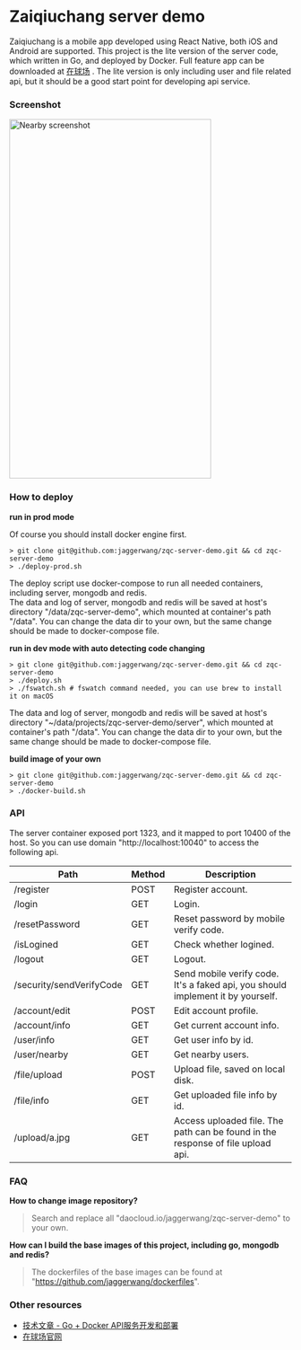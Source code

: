 # Zaiqiuchang server demo

Zaiqiuchang is a mobile app developed using React Native, both iOS and Android are supported. This project is the lite version of the server code, which written in Go, and deployed by Docker. Full feature app can be downloaded at [在球场](https://www.zaiqiuchang.com) . The lite version is only including user and file related api, but it should be a good start point for developing api service. 

### Screenshot

<img alt="Nearby screenshot" src="https://zqc.oss-cn-shanghai.aliyuncs.com/screenshot/ios/screenshot-nearby-720.jpg" width="360" height="640" />

### How to deploy

**run in prod mode**

Of course you should install docker engine first.
```
> git clone git@github.com:jaggerwang/zqc-server-demo.git && cd zqc-server-demo
> ./deploy-prod.sh
```
The deploy script use docker-compose to run all needed containers, including server, mongodb and redis.  
The data and log of server, mongodb and redis will be saved at host's directory "/data/zqc-server-demo", which mounted at container's path "/data". You can change the data dir to your own, but the same change should be made to docker-compose file.

**run in dev mode with auto detecting code changing**

```
> git clone git@github.com:jaggerwang/zqc-server-demo.git && cd zqc-server-demo
> ./deploy.sh
> ./fswatch.sh # fswatch command needed, you can use brew to install it on macOS
```
The data and log of server, mongodb and redis will be saved at host's directory "~/data/projects/zqc-server-demo/server", which mounted at container's path "/data". You can change the data dir to your own, but the same change should be made to docker-compose file.

**build image of your own**

```
> git clone git@github.com:jaggerwang/zqc-server-demo.git && cd zqc-server-demo
> ./docker-build.sh
```

### API

The server container exposed port 1323, and it mapped to port 10400 of the host. So you can use domain "http://localhost:10040" to access the following api.

Path|Method|Description
----|------|-----------
/register|POST|Register account.
/login|GET|Login.
/resetPassword|GET|Reset password by mobile verify code.
/isLogined|GET|Check whether logined.
/logout|GET|Logout.
/security/sendVerifyCode|GET|Send mobile verify code. It's a faked api, you should implement it by yourself.
/account/edit|POST|Edit account profile.
/account/info|GET|Get current account info.
/user/info|GET|Get user info by id.
/user/nearby|GET|Get nearby users.
/file/upload|POST|Upload file, saved on local disk.
/file/info|GET|Get uploaded file info by id.
/upload/a.jpg|GET|Access uploaded file. The path can be found in the response of file upload api.

### FAQ

**How to change image repository?**

> Search and replace all "daocloud.io/jaggerwang/zqc-server-demo" to your own.

**How can I build the base images of this project, including go, mongodb and redis?**

> The dockerfiles of the base images can be found at "https://github.com/jaggerwang/dockerfiles".

### Other resources

* [技术文章 - Go + Docker API服务开发和部署](https://jaggerwang.net/develop-and-deploy-api-service-with-go-and-docker-intro/)
* [在球场官网](https://www.zaiqiuchang.com)
